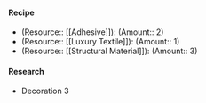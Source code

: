 #### Recipe
- (Resource:: [[Adhesive]]): (Amount:: 2)
- (Resource:: [[Luxury Textile]]): (Amount:: 1)
- (Resource:: [[Structural Material]]): (Amount:: 3)

#### Research
- Decoration 3